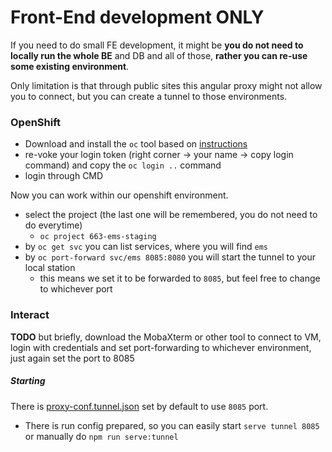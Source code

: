 # Front-End development ONLY

If you need to do small FE development, it might be **you do not need to locally run the whole BE** and DB and all of those,
**rather you can re-use some existing environment**.

Only limitation is that through public sites this angular proxy might not allow you to connect, but you can create
a tunnel to those environments.

### OpenShift
* Download and install the `oc` tool based on [instructions](https://openshift-dev.internal.cloudflight.io/command-line-tools)
* re-voke your login token (right corner -> your name -> copy login command) and copy the `oc login ..` command
* login through CMD

Now you can work within our openshift environment.

* select the project (the last one will be remembered, you do not need to do everytime)
  * `oc project 663-ems-staging`
* by `oc get svc` you can list services, where you will find `ems`
* by `oc port-forward svc/ems 8085:8080` you will start the tunnel to your local station
  * this means we set it to be forwarded to `8085`, but feel free to change to whichever port

### Interact
**TODO** but briefly, download the MobaXterm or other tool to connect to VM, login with credentials and set port-forwarding to whichever
environment, just again set the port to 8085

##### Starting
There is [proxy-conf.tunnel.json](/proxy-conf.tunnel.json) set by default to use `8085` port.
* There is run config prepared, so you can easily start `serve tunnel 8085` or manually do `npm run serve:tunnel`
